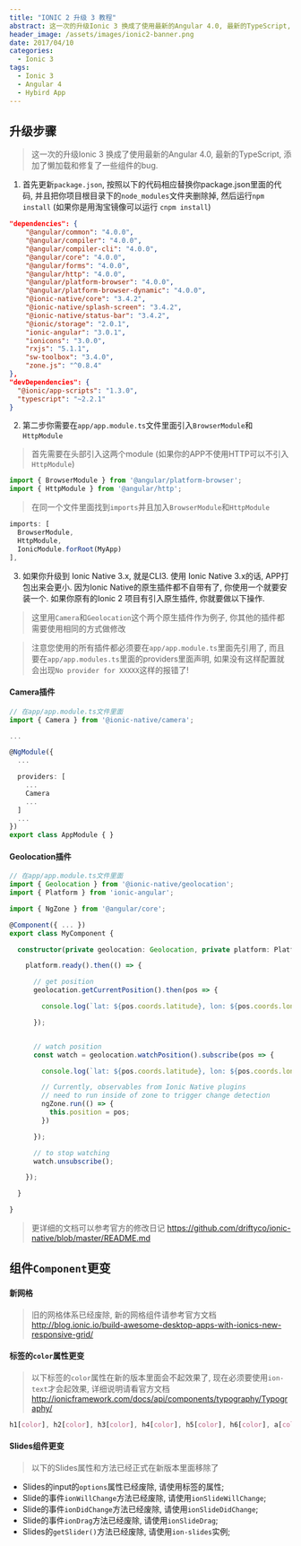 ```yaml
---
title: "IONIC 2 升级 3 教程"
abstract: 这一次的升级Ionic 3 换成了使用最新的Angular 4.0, 最新的TypeScript, 添加了懒加载和修复了一些组件的bug.
header_image: /assets/images/ionic2-banner.png
date: 2017/04/10
categories:
  - Ionic 3
tags:
  - Ionic 3
  - Angular 4
  - Hybird App
---
```


## 升级步骤

> 这一次的升级Ionic 3 换成了使用最新的Angular 4.0, 最新的TypeScript, 添加了懒加载和修复了一些组件的bug.

1. 首先更新```package.json```, 按照以下的代码相应替换你package.json里面的代码, 并且把你项目根目录下的```node_modules```文件夹删除掉, 然后运行```npm install``` (如果你是用淘宝镜像可以运行 ```cnpm install```)

```json
"dependencies": {
    "@angular/common": "4.0.0",
    "@angular/compiler": "4.0.0",
    "@angular/compiler-cli": "4.0.0",
    "@angular/core": "4.0.0",
    "@angular/forms": "4.0.0",
    "@angular/http": "4.0.0",
    "@angular/platform-browser": "4.0.0",
    "@angular/platform-browser-dynamic": "4.0.0",
    "@ionic-native/core": "3.4.2",
    "@ionic-native/splash-screen": "3.4.2",
    "@ionic-native/status-bar": "3.4.2",
    "@ionic/storage": "2.0.1",
    "ionic-angular": "3.0.1",
    "ionicons": "3.0.0",
    "rxjs": "5.1.1",
    "sw-toolbox": "3.4.0",
    "zone.js": "^0.8.4"
},
"devDependencies": {
  "@ionic/app-scripts": "1.3.0",
  "typescript": "~2.2.1"
}
```

2. 第二步你需要在```app/app.module.ts```文件里面引入```BrowserModule```和```HttpModule```

> 首先需要在头部引入这两个module (如果你的APP不使用HTTP可以不引入```HttpModule```)

```typescript
import { BrowserModule } from '@angular/platform-browser';
import { HttpModule } from '@angular/http';
```

> 在同一个文件里面找到```imports```并且加入```BrowserModule```和```HttpModule```

```typescript
imports: [
  BrowserModule,
  HttpModule,
  IonicModule.forRoot(MyApp)
],
```

3. 如果你升级到 Ionic Native 3.x, 就是CLI3. 使用 Ionic Native 3.x的话, APP打包出来会更小. 因为Ionic Native的原生插件都不自带有了, 你使用一个就要安装一个. 如果你原有的Ionic 2 项目有引入原生插件, 你就要做以下操作.

> 这里用```Camera```和```Geolocation```这个两个原生插件作为例子, 你其他的插件都需要使用相同的方式做修改

> 注意您使用的所有插件都必须要在```app/app.module.ts```里面先引用了, 而且要在```app/app.modules.ts```里面的providers里面声明, 如果没有这样配置就会出现```No provider for XXXXX```这样的报错了!

#### Camera插件

```typescript
// 在app/app.module.ts文件里面
import { Camera } from '@ionic-native/camera';

...

@NgModule({
  ...

  providers: [
    ...
    Camera
    ...
  ]
  ...
})
export class AppModule { }
```

#### Geolocation插件

```typescript
// 在app/app.module.ts文件里面
import { Geolocation } from '@ionic-native/geolocation';
import { Platform } from 'ionic-angular';

import { NgZone } from '@angular/core';

@Component({ ... })
export class MyComponent {

  constructor(private geolocation: Geolocation, private platform: Platform, private ngZone: NgZone) {

    platform.ready().then(() => {

      // get position
      geolocation.getCurrentPosition().then(pos => {

        console.log(`lat: ${pos.coords.latitude}, lon: ${pos.coords.longitude}`)

      });


      // watch position
      const watch = geolocation.watchPosition().subscribe(pos => {

        console.log(`lat: ${pos.coords.latitude}, lon: ${pos.coords.longitude}`)

        // Currently, observables from Ionic Native plugins
        // need to run inside of zone to trigger change detection
        ngZone.run(() => {
          this.position = pos;
        })

      });

      // to stop watching
      watch.unsubscribe();

    });

  }

}
```

> 更详细的文档可以参考官方的修改日记 https://github.com/driftyco/ionic-native/blob/master/README.md

## 组件`Component`更变

#### 新网格

> 旧的网格体系已经废除, 新的网格组件请参考官方文档 http://blog.ionic.io/build-awesome-desktop-apps-with-ionics-new-responsive-grid/

#### 标签的`color`属性更变

> 以下标签的```color```属性在新的版本里面会不起效果了, 现在必须要使用```ion-text```才会起效果, 详细说明请看官方文档 http://ionicframework.com/docs/api/components/typography/Typography/

```css
h1[color], h2[color], h3[color], h4[color], h5[color], h6[color], a[color]:not([ion-button]):not([ion-item]):not([ion-fab]), p[color], span[color], b[color], i[color], strong[color], em[color], small[color], sub[color], sup[color]
```

#### Slides组件更变

> 以下的Slides属性和方法已经正式在新版本里面移除了

+ Slides的input的```options```属性已经废除, 请使用标签的属性;
+ Slide的事件```ionWillChange```方法已经废除, 请使用```ionSlideWillChange```;
+ Slide的事件```ionDidChange```方法已经废除, 请使用```ionSlideDidChange```;
+ Slide的事件```ionDrag```方法已经废除, 请使用```ionSlideDrag```;
+ Slides的```getSlider()```方法已经废除, 请使用```ion-slides```实例;


